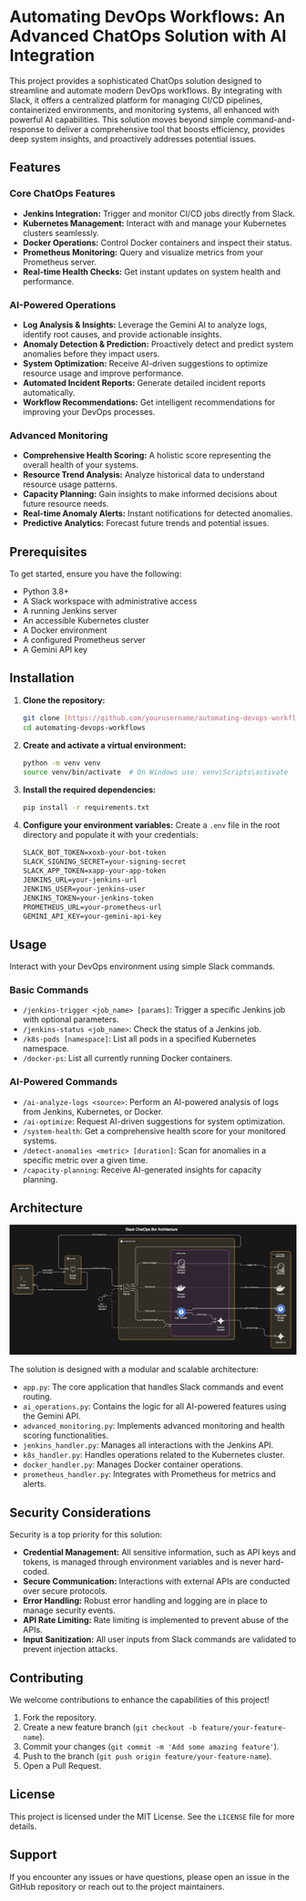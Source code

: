 # Automating DevOps Workflows: An Advanced ChatOps Solution with AI Integration

This project provides a sophisticated ChatOps solution designed to streamline and automate modern DevOps workflows. By integrating with Slack, it offers a centralized platform for managing CI/CD pipelines, containerized environments, and monitoring systems, all enhanced with powerful AI capabilities. This solution moves beyond simple command-and-response to deliver a comprehensive tool that boosts efficiency, provides deep system insights, and proactively addresses potential issues.

## Features

### Core ChatOps Features
* **Jenkins Integration:** Trigger and monitor CI/CD jobs directly from Slack.
* **Kubernetes Management:** Interact with and manage your Kubernetes clusters seamlessly.
* **Docker Operations:** Control Docker containers and inspect their status.
* **Prometheus Monitoring:** Query and visualize metrics from your Prometheus server.
* **Real-time Health Checks:** Get instant updates on system health and performance.

### AI-Powered Operations
* **Log Analysis & Insights:** Leverage the Gemini AI to analyze logs, identify root causes, and provide actionable insights.
* **Anomaly Detection & Prediction:** Proactively detect and predict system anomalies before they impact users.
* **System Optimization:** Receive AI-driven suggestions to optimize resource usage and improve performance.
* **Automated Incident Reports:** Generate detailed incident reports automatically.
* **Workflow Recommendations:** Get intelligent recommendations for improving your DevOps processes.

### Advanced Monitoring
* **Comprehensive Health Scoring:** A holistic score representing the overall health of your systems.
* **Resource Trend Analysis:** Analyze historical data to understand resource usage patterns.
* **Capacity Planning:** Gain insights to make informed decisions about future resource needs.
* **Real-time Anomaly Alerts:** Instant notifications for detected anomalies.
* **Predictive Analytics:** Forecast future trends and potential issues.

## Prerequisites

To get started, ensure you have the following:

* Python 3.8+
* A Slack workspace with administrative access
* A running Jenkins server
* An accessible Kubernetes cluster
* A Docker environment
* A configured Prometheus server
* A Gemini API key

## Installation

1.  **Clone the repository:**
    ```bash
    git clone [https://github.com/yourusername/automating-devops-workflows.git](https://github.com/yourusername/automating-devops-workflows.git)
    cd automating-devops-workflows
    ```

2.  **Create and activate a virtual environment:**
    ```bash
    python -m venv venv
    source venv/bin/activate  # On Windows use: venv\Scripts\activate
    ```

3.  **Install the required dependencies:**
    ```bash
    pip install -r requirements.txt
    ```

4.  **Configure your environment variables:**
    Create a `.env` file in the root directory and populate it with your credentials:
    ```env
    SLACK_BOT_TOKEN=xoxb-your-bot-token
    SLACK_SIGNING_SECRET=your-signing-secret
    SLACK_APP_TOKEN=xapp-your-app-token
    JENKINS_URL=your-jenkins-url
    JENKINS_USER=your-jenkins-user
    JENKINS_TOKEN=your-jenkins-token
    PROMETHEUS_URL=your-prometheus-url
    GEMINI_API_KEY=your-gemini-api-key
    ```

## Usage

Interact with your DevOps environment using simple Slack commands.

### Basic Commands
* `/jenkins-trigger <job_name> [params]`: Trigger a specific Jenkins job with optional parameters.
* `/jenkins-status <job_name>`: Check the status of a Jenkins job.
* `/k8s-pods [namespace]`: List all pods in a specified Kubernetes namespace.
* `/docker-ps`: List all currently running Docker containers.

### AI-Powered Commands
* `/ai-analyze-logs <source>`: Perform an AI-powered analysis of logs from Jenkins, Kubernetes, or Docker.
* `/ai-optimize`: Request AI-driven suggestions for system optimization.
* `/system-health`: Get a comprehensive health score for your monitored systems.
* `/detect-anomalies <metric> [duration]`: Scan for anomalies in a specific metric over a given time.
* `/capacity-planning`: Receive AI-generated insights for capacity planning.

## Architecture
![Architecture Diagram](architecture.png)

The solution is designed with a modular and scalable architecture:

* `app.py`: The core application that handles Slack commands and event routing.
* `ai_operations.py`: Contains the logic for all AI-powered features using the Gemini API.
* `advanced_monitoring.py`: Implements advanced monitoring and health scoring functionalities.
* `jenkins_handler.py`: Manages all interactions with the Jenkins API.
* `k8s_handler.py`: Handles operations related to the Kubernetes cluster.
* `docker_handler.py`: Manages Docker container operations.
* `prometheus_handler.py`: Integrates with Prometheus for metrics and alerts.

## Security Considerations

Security is a top priority for this solution:

* **Credential Management:** All sensitive information, such as API keys and tokens, is managed through environment variables and is never hard-coded.
* **Secure Communication:** Interactions with external APIs are conducted over secure protocols.
* **Error Handling:** Robust error handling and logging are in place to manage security events.
* **API Rate Limiting:** Rate limiting is implemented to prevent abuse of the APIs.
* **Input Sanitization:** All user inputs from Slack commands are validated to prevent injection attacks.

## Contributing

We welcome contributions to enhance the capabilities of this project!

1.  Fork the repository.
2.  Create a new feature branch (`git checkout -b feature/your-feature-name`).
3.  Commit your changes (`git commit -m 'Add some amazing feature'`).
4.  Push to the branch (`git push origin feature/your-feature-name`).
5.  Open a Pull Request.

## License

This project is licensed under the MIT License. See the `LICENSE` file for more details.

## Support

If you encounter any issues or have questions, please open an issue in the GitHub repository or reach out to the project maintainers.
